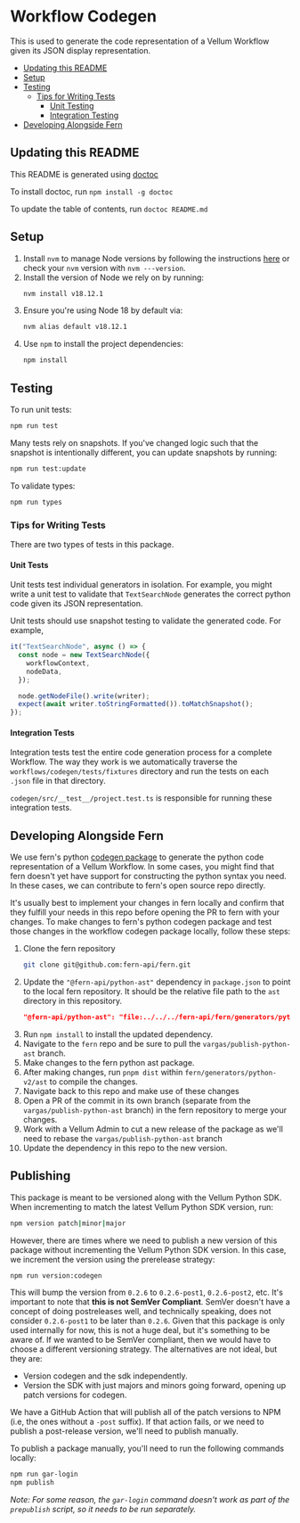 # Workflow Codegen

This is used to generate the code representation of a Vellum Workflow given its JSON display representation.

<!-- START doctoc generated TOC please keep comment here to allow auto update -->
<!-- DON'T EDIT THIS SECTION, INSTEAD RE-RUN doctoc TO UPDATE -->

- [Updating this README](#updating-this-readme)
- [Setup](#setup)
- [Testing](#testing)
  - [Tips for Writing Tests](#tips-for-writing-tests)
    - [Unit Testing](#unit-testing)
    - [Integration Testing](#integration-testing)
- [Developing Alongside Fern](#developing-alongside-fern)

<!-- END doctoc generated TOC please keep comment here to allow auto update -->

## Updating this README

This README is generated using [doctoc](https://github.com/thlorenz/doctoc)

To install doctoc, run `npm install -g doctoc`

To update the table of contents, run `doctoc README.md`

## Setup

1. Install `nvm` to manage Node versions by following the instructions [here](https://github.com/nvm-sh/nvm) or
   check your `nvm` version with `nvm ---version`.
2. Install the version of Node we rely on by running:
   ```bash
   nvm install v18.12.1
   ```
3. Ensure you're using Node 18 by default via:
   ```bash
   nvm alias default v18.12.1
   ```
4. Use `npm` to install the project dependencies:
   ```bash
   npm install
   ```

## Testing

To run unit tests:

```bash
npm run test
```

Many tests rely on snapshots. If you've changed logic such that the snapshot is intentionally different, you
can update snapshots by running:

```bash
npm run test:update
```

To validate types:

```bash
npm run types
```

### Tips for Writing Tests

There are two types of tests in this package.

#### Unit Tests

Unit tests test individual generators in isolation. For example, you might write a unit test to validate that
`TextSearchNode` generates the correct python code given its JSON representation.

Unit tests should use snapshot testing to validate the generated code. For example,

```typescript
it("TextSearchNode", async () => {
  const node = new TextSearchNode({
    workflowContext,
    nodeData,
  });

  node.getNodeFile().write(writer);
  expect(await writer.toStringFormatted()).toMatchSnapshot();
});
```

#### Integration Tests

Integration tests test the entire code generation process for a complete Workflow. The way they work is we automatically
traverse the `workflows/codegen/tests/fixtures` directory and run the tests on each `.json` file in that directory.

`codegen/src/__test__/project.test.ts` is responsible for running these integration tests.

## Developing Alongside Fern

We use fern's python [codegen package](https://github.com/fern-api/fern/tree/main/generators/python-v2/codegen) to
generate the python code representation of a Vellum Workflow. In some cases, you might find that fern doesn't yet have
support for constructing the python syntax you need. In these cases, we can contribute to fern's open source repo directly.

It's usually best to implement your changes in fern locally and confirm that they fulfill your needs in this repo
before opening the PR to fern with your changes. To make changes to fern's python codegen package and test those
changes in the workflow codegen package locally, follow these steps:

1. Clone the fern repository
   ```bash
   git clone git@github.com:fern-api/fern.git
   ```
2. Update the `"@fern-api/python-ast"` dependency in `package.json` to point to the local fern repository.
   It should be the relative file path to the `ast` directory in this repository.
   ```json
   "@fern-api/python-ast": "file:../../../fern-api/fern/generators/python-v2/ast/lib",
   ```
3. Run `npm install` to install the updated dependency.
4. Navigate to the `fern` repo and be sure to pull the `vargas/publish-python-ast` branch.
5. Make changes to the fern python ast package.
6. After making changes, run `pnpm dist` within `fern/generators/python-v2/ast` to compile the changes.
7. Navigate back to this repo and make use of these changes
8. Open a PR of the commit in its own branch (separate from the `vargas/publish-python-ast` branch) in the fern repository to merge your changes.
9. Work with a Vellum Admin to cut a new release of the package as we'll need to rebase the `vargas/publish-python-ast`
   branch
10. Update the dependency in this repo to the new version.

## Publishing

This package is meant to be versioned along with the Vellum Python SDK. When incrementing to match the latest Vellum Python SDK version, run:

```bash
npm version patch|minor|major
```

However, there are times where we need to publish a new version of this package without incrementing the Vellum Python SDK version. In this case, we increment the version using the prerelease strategy:

```bash
npm run version:codegen
```

This will bump the version from `0.2.6` to `0.2.6-post1`, `0.2.6-post2`, etc. It's important to note that **this is not SemVer Compliant**. SemVer doesn't have a concept of doing postreleases well, and technically speaking, does not consider `0.2.6-post1` to be later than `0.2.6`. Given that this package is only used internally for now, this is not a huge deal, but it's something to be aware of. If we wanted to be SemVer compliant, then we would have to choose a different versioning strategy. The alternatives are not ideal, but they are:

- Version codegen and the sdk independently.
- Version the SDK with just majors and minors going forward, opening up patch versions for codegen.

We have a GitHub Action that will publish all of the patch versions to NPM (i.e, the ones without a `-post` suffix). If that action fails, or we need to publish a post-release version, we'll need to publish manually.

To publish a package manually, you'll need to run the following commands locally:

```bash
npm run gar-login
npm publish
```

_Note: For some reason, the `gar-login` command doesn't work as part of the `prepublish` script, so it needs to be run separately._
